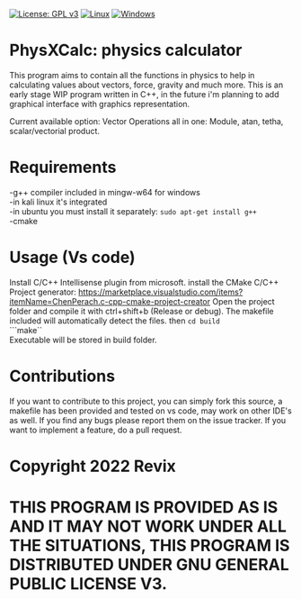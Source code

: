 [![License: GPL v3](https://img.shields.io/badge/License-GPLv3-blue.svg)](https://www.gnu.org/licenses/gpl-3.0)
[![Linux](https://svgshare.com/i/Zhy.svg)](https://svgshare.com/i/Zhy.svg)
[![Windows](https://svgshare.com/i/ZhY.svg)](https://svgshare.com/i/ZhY.svg)

# PhysXCalc: physics calculator

This program aims to contain all the functions in physics to help in calculating values about vectors, force, gravity and much more.
This is an early stage WIP program written in C++, in the future i'm planning to add graphical interface with graphics representation.

Current available option: 
Vector Operations all in one: Module, atan, tetha, scalar/vectorial product.

# Requirements
  -g++ compiler included in mingw-w64 for windows <br />
  -in kali linux it's integrated  <br />
  -in ubuntu you must install it separately: ```sudo apt-get install g++``` <br />
  -cmake
  

# Usage (Vs code)
Install C/C++ Intellisense plugin from microsoft.
install the CMake C/C++ Project generator: https://marketplace.visualstudio.com/items?itemName=ChenPerach.c-cpp-cmake-project-creator
Open the project folder and compile it with ctrl+shift+b (Release or debug). The makefile included will automatically detect the files.
then ```cd build``` <br />
```make`` <br />
Executable will be stored in build folder.


# Contributions

If you want to contribute to this project, you can simply fork this source, a makefile has been provided and tested on vs code, may work 
on other IDE's as well. If you find any bugs please report them on the issue tracker. If you want to implement a feature, do a  pull request.

# Copyright 2022 Revix

# THIS PROGRAM IS PROVIDED AS IS AND IT MAY NOT WORK UNDER ALL THE SITUATIONS, THIS PROGRAM IS DISTRIBUTED UNDER GNU GENERAL PUBLIC LICENSE V3.



